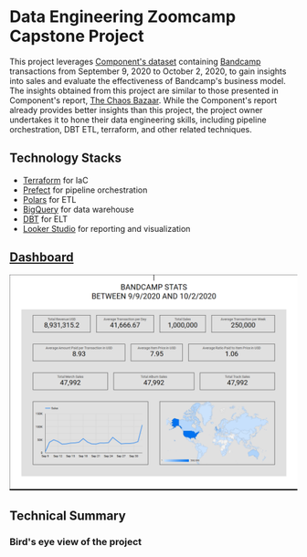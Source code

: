 # Data Engineering Zoomcamp Capstone Project 
This project leverages [Component's dataset](https://components.one/datasets/bandcamp-sales) containing [Bandcamp](https://bandcamp.com/) transactions from September 9, 2020 to October 2, 2020, to gain insights into sales and evaluate the effectiveness of Bandcamp's business model. The insights obtained from this project are similar to those presented in Component's report, [The Chaos Bazaar](https://components.one/posts/bandcamp-the-chaos-bazaar). While the Component's report already provides better insights than this project, the project owner undertakes it to hone their data engineering skills, including pipeline orchestration, DBT ETL, terraform, and other related techniques.

## Technology Stacks
- [Terraform](https://www.terraform.io/) for IaC
- [Prefect](https://www.prefect.io/) for pipeline orchestration
- [Polars](https://www.pola.rs/) for ETL
- [BigQuery](https://cloud.google.com/bigquery) for data warehouse  
- [DBT](https://www.getdbt.com/) for ELT
- [Looker Studio](https://lookerstudio.google.com/navigation/reporting) for reporting and visualization

## [Dashboard](https://lookerstudio.google.com/reporting/e1170d06-3785-4092-ae2d-483773b95acc)
![Screenshot](viz.png)

## Technical Summary
### Bird's eye view of the project
